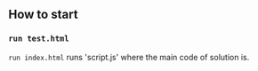 
## How to start

### `run test.html`

`run index.html` runs 'script.js' where the main code of solution is.



